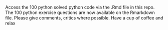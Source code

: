 Access the 100 python solved python code via the .Rmd file in this repo.
The 100 python exercise questions are now available on the Rmarkdown file. Please give comments, critics where possible.
Have a cup of coffee and relax
